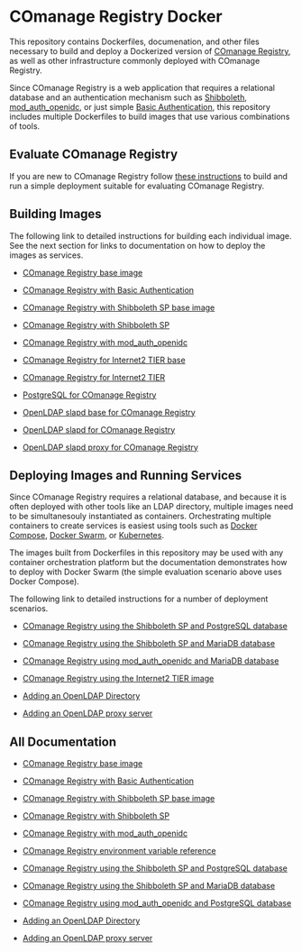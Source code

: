 <!--
COmanage Registry Docker documentation

Portions licensed to the University Corporation for Advanced Internet
Development, Inc. ("UCAID") under one or more contributor license agreements.
See the NOTICE file distributed with this work for additional information
regarding copyright ownership.

UCAID licenses this file to you under the Apache License, Version 2.0
(the "License"); you may not use this file except in compliance with the
License. You may obtain a copy of the License at:

http://www.apache.org/licenses/LICENSE-2.0

Unless required by applicable law or agreed to in writing, software
distributed under the License is distributed on an "AS IS" BASIS,
WITHOUT WARRANTIES OR CONDITIONS OF ANY KIND, either express or implied.
See the License for the specific language governing permissions and
limitations under the License.
-->

# COmanage Registry Docker

This repository contains Dockerfiles, documenation, and other files necessary to
build and deploy a Dockerized version of
[COmanage Registry](https://spaces.internet2.edu/display/COmanage/Home), as well as
other infrastructure commonly deployed with COmanage Registry.

Since COmanage Registry is a web application that requires a relational database
and an authentication mechanism such as 
[Shibboleth](https://www.shibboleth.net/products/service-provider/), 
[mod\_auth\_openidc](https://github.com/zmartzone/mod_auth_openidc),
or just simple [Basic Authentication](https://httpd.apache.org/docs/2.4/mod/mod_auth_basic.html),
this repository includes multiple Dockerfiles to build images that use various
combinations of tools.

## Evaluate COmanage Registry

If you are new to COmanage Registry follow [these instructions](docs/evaluation.md) to build
and run a simple deployment suitable for evaluating COmanage Registry. 

## Building Images

The following link to detailed instructions for building each individual image. See the next
section for links to documentation on how to deploy the images as services.

* [COmanage Registry base image](comanage-registry-base/README.md)
* [COmanage Registry with Basic Authentication](comanage-registry-basic-auth/README.md)
* [COmanage Registry with Shibboleth SP base image](comanage-registry-shibboleth-sp-base/README.md)
* [COmanage Registry with Shibboleth SP](comanage-registry-shibboleth-sp/README.md)
* [COmanage Registry with mod\_auth\_openidc](comanage-registry-mod-auth-openidc/README.md)
* [COmanage Registry for Internet2 TIER base](comanage-registry-internet2-tier-base/README.md)
* [COmanage Registry for Internet2 TIER](comanage-registry-internet2-tier/README.md)

* [PostgreSQL for COmanage Registry](comanage-registry-postgres/README.md)

* [OpenLDAP slapd base for COmanage Registry](comanage-registry-slapd-base/README.md)
* [OpenLDAP slapd for COmanage Registry](comanage-registry-slapd/README.md)
* [OpenLDAP slapd proxy for COmanage Registry](comanage-registry-slapd-proxy/README.md)

## Deploying Images and Running Services

Since COmanage Registry requires a relational database, and because it is often deployed with
other tools like an LDAP directory, multiple images need to be simultanesouly instantiated
as containers. Orchestrating multiple containers to create services is easiest using
tools such as [Docker Compose](https://docs.docker.com/compose/), 
[Docker Swarm](https://docs.docker.com/engine/swarm/), or 
[Kubernetes](https://kubernetes.io/).

The images built from Dockerfiles in this repository may be used with any container
orchestration platform but the documentation demonstrates how to deploy with
Docker Swarm (the simple evaluation scenario above uses Docker Compose).

The following link to detailed instructions for a number of deployment scenarios.

* [COmanage Registry using the Shibboleth SP and PostgreSQL database](docs/shibboleth-sp-postgresql.md)
* [COmanage Registry using the Shibboleth SP and MariaDB database](docs/shibboleth-sp-mariadb.md)
* [COmanage Registry using mod\_auth\_openidc and MariaDB database](docs/mod-auth-openidc-mariadb.md)
* [COmanage Registry using the Internet2 TIER image](docs/comanage-registry-internet2-tier.md)


* [Adding an OpenLDAP Directory](docs/adding-openldap.md)
* [Adding an OpenLDAP proxy server](docs/adding-openldap-proxy.md)

## All Documentation

* [COmanage Registry base image](comanage-registry-base/README.md)
* [COmanage Registry with Basic Authentication](comanage-registry-basic-auth/README.md)
* [COmanage Registry with Shibboleth SP base image](comanage-registry-shibboleth-sp-base/README.md)
* [COmanage Registry with Shibboleth SP](comanage-registry-shibboleth-sp/README.md)
* [COmanage Registry with mod\_auth\_openidc](comanage-registry-mod-auth-openidc/README.md)

* [COmanage Registry environment variable reference](docs/comanage-registry-common-environment-variables.md)

* [COmanage Registry using the Shibboleth SP and PostgreSQL database](docs/shibboleth-sp-postgresql.md)
* [COmanage Registry using the Shibboleth SP and MariaDB database](docs/shibboleth-sp-mariadb.md)
* [COmanage Registry using mod\_auth\_openidc and PostgreSQL database](docs/mod-auth-openidc-postgresql.md)
* [Adding an OpenLDAP Directory](docs/adding-openldap.md)
* [Adding an OpenLDAP proxy server](docs/adding-openldap-proxy.md)

